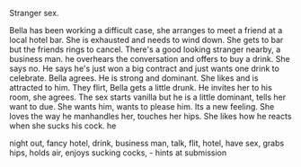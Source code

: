 Stranger sex.

Bella has been working a difficult case, she arranges to meet a friend at a local hotel bar. She is exhausted and needs to wind down. She gets to bar but the friends rings to cancel. There's a good looking stranger nearby, a business man. he overhears the conversation and offers to buy a drink. She says no. He says he's just won a big contract and just wants one drink to celebrate. Bella agrees. He is strong and dominant. She likes and is attracted to him. They flirt, Bella gets a little drunk. He invites her to his room, she agrees. The sex starts vanilla but he is a little dominant, tells her want to due. She wants him, wants to please him. Its a new feeling. She loves the way he manhandles her, touches her hips. She likes how he reacts when she sucks his cock. he

night out, fancy hotel, drink, business man, talk, flit, hotel, have sex, grabs hips, holds air, enjoys sucking cocks, - hints at submission